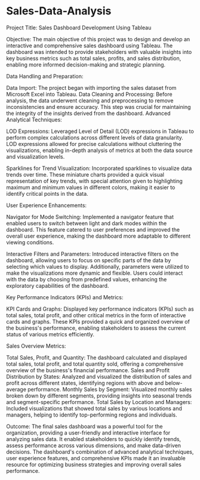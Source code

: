 # Sales-Data-Analysis

Project Title: Sales Dashboard Development Using Tableau

Objective: The main objective of this project was to design and develop an interactive and comprehensive sales dashboard using Tableau. The dashboard was intended to provide stakeholders with valuable insights into key business metrics such as total sales, profits, and sales distribution, enabling more informed decision-making and strategic planning.

Data Handling and Preparation:

Data Import: The project began with importing the sales dataset from Microsoft Excel into Tableau.
Data Cleaning and Processing: Before analysis, the data underwent cleaning and preprocessing to remove inconsistencies and ensure accuracy. This step was crucial for maintaining the integrity of the insights derived from the dashboard.
Advanced Analytical Techniques:

LOD Expressions: Leveraged Level of Detail (LOD) expressions in Tableau to perform complex calculations across different levels of data granularity. LOD expressions allowed for precise calculations without cluttering the visualizations, enabling in-depth analysis of metrics at both the data source and visualization levels.

Sparklines for Trend Visualization: Incorporated sparklines to visualize data trends over time. These miniature charts provided a quick visual representation of key trends, with special attention given to highlighting maximum and minimum values in different colors, making it easier to identify critical points in the data.

User Experience Enhancements:

Navigator for Mode Switching: Implemented a navigator feature that enabled users to switch between light and dark modes within the dashboard. This feature catered to user preferences and improved the overall user experience, making the dashboard more adaptable to different viewing conditions.

Interactive Filters and Parameters: Introduced interactive filters on the dashboard, allowing users to focus on specific parts of the data by selecting which values to display. Additionally, parameters were utilized to make the visualizations more dynamic and flexible. Users could interact with the data by choosing from predefined values, enhancing the exploratory capabilities of the dashboard.

Key Performance Indicators (KPIs) and Metrics:

KPI Cards and Graphs: Displayed key performance indicators (KPIs) such as total sales, total profit, and other critical metrics in the form of interactive cards and graphs. These KPIs provided a quick and organized overview of the business's performance, enabling stakeholders to assess the current status of various metrics efficiently.

Sales Overview Metrics:

Total Sales, Profit, and Quantity: The dashboard calculated and displayed total sales, total profit, and total quantity sold, offering a comprehensive overview of the business's financial performance.
Sales and Profit Distribution by States: Analyzed and visualized the distribution of sales and profit across different states, identifying regions with above and below-average performance.
Monthly Sales by Segment: Visualized monthly sales broken down by different segments, providing insights into seasonal trends and segment-specific performance.
Total Sales by Location and Managers: Included visualizations that showed total sales by various locations and managers, helping to identify top-performing regions and individuals.

Outcome: The final sales dashboard was a powerful tool for the organization, providing a user-friendly and interactive interface for analyzing sales data. It enabled stakeholders to quickly identify trends, assess performance across various dimensions, and make data-driven decisions. The dashboard's combination of advanced analytical techniques, user experience features, and comprehensive KPIs made it an invaluable resource for optimizing business strategies and improving overall sales performance.

